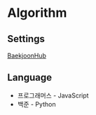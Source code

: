 # Algorithm
## Settings
[BaekjoonHub](https://github.com/BaekjoonHub/BaekjoonHub)
## Language
- 프로그래머스 - JavaScript
- 백준 - Python
